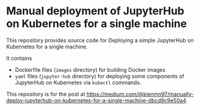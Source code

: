 # Manual deployment of JupyterHub on Kubernetes for a single machine

This repository provides source code for Deploying a simple JupyterHub on Kubernetes for a single machine.  

It contains
- Dockerfile files (`images` directory) for building Docker images
- `yaml` files (`jupyter-hub` directory) for deploying some components of JupyterHub on Kubernetes via `kubectl` commands.

This repository is for the post at https://medium.com/@kienmn97/manually-deploy-jupyterhub-on-kubernetes-for-a-single-machine-dbcd9c9e50a4